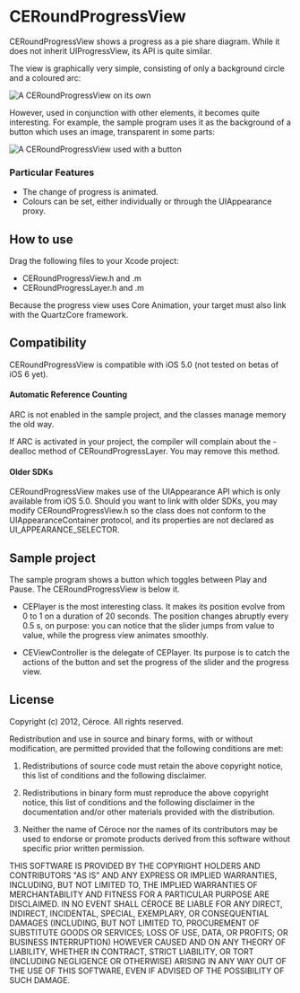 # CERoundProgressView #

CERoundProgressView shows a progress as a pie share diagram. While it does not inherit UIProgressView, its API is quite similar.

The view is graphically very simple, consisting of only a background circle and a coloured arc:

![A CERoundProgressView on its own](http://www.ceroce.com/github/CEProgressView/ProgressViewAlone.png)

However, used in conjunction with other elements, it becomes quite interesting. For example, the sample program uses it as the background of a button which uses an image, transparent in some parts:

![A CERoundProgressView used with a button](http://www.ceroce.com/github/CEProgressView/ProgressViewWithButton.png)


### Particular Features ###

* The change of progress is animated.
* Colours can be set, either individually or through the UIAppearance proxy.


## How to use ##

Drag the following files to your Xcode project:
* CERoundProgressView.h and .m
* CERoundProgressLayer.h and .m

Because the progress view uses Core Animation, your target must also link with the QuartzCore framework.


## Compatibility ##

CERoundProgressView is compatible with iOS 5.0 (not tested on betas of iOS 6 yet).

#### Automatic Reference Counting ####
ARC is not enabled in the sample project, and the classes manage memory the old way.

If ARC is activated in your project, the compiler will complain about the -dealloc method of CERoundProgressLayer. You may remove this method.

#### Older SDKs ####

CERoundProgressView makes use of the UIAppearance API which is only available from iOS 5.0. Should you want to link with older SDKs, you may modify CERoundProgressView.h so the class does not conform to the UIAppearanceContainer protocol, and its properties are not declared as UI_APPEARANCE_SELECTOR.

## Sample project ##

The sample program shows a button which toggles between Play and Pause. The CERoundProgressView is below it.

* CEPlayer is the most interesting class. It makes its position evolve from 0 to 1 on a duration of 20 seconds. The position changes abruptly every 0.5 s, on purpose: you can notice that the slider jumps from value to value, while the progress view animates smoothly.

* CEViewController is the delegate of CEPlayer. Its  purpose is to catch the actions of the button and set the progress of the slider and the progress view.


## License ##

Copyright (c) 2012, Céroce. All rights reserved.

Redistribution and use in source and binary forms, with or without modification, are permitted provided that the following conditions are met:

1. Redistributions of source code must retain the above copyright notice, this list of conditions and the following disclaimer.

2. Redistributions in binary form must reproduce the above copyright notice, this list of conditions and the following disclaimer in the documentation and/or other materials provided with the distribution.

3. Neither the name of Céroce nor the names of its contributors may be used to endorse or promote products derived from this software without specific prior written permission.

THIS SOFTWARE IS PROVIDED BY THE COPYRIGHT HOLDERS AND CONTRIBUTORS "AS IS" AND ANY EXPRESS OR IMPLIED WARRANTIES, INCLUDING, BUT NOT LIMITED TO, THE IMPLIED WARRANTIES OF MERCHANTABILITY AND FITNESS FOR A PARTICULAR PURPOSE ARE DISCLAIMED. IN NO EVENT SHALL CÉROCE BE LIABLE FOR ANY DIRECT, INDIRECT, INCIDENTAL, SPECIAL, EXEMPLARY, OR CONSEQUENTIAL DAMAGES (INCLUDING, BUT NOT LIMITED TO, PROCUREMENT OF SUBSTITUTE GOODS OR SERVICES; LOSS OF USE, DATA, OR PROFITS; OR BUSINESS INTERRUPTION) HOWEVER CAUSED AND ON ANY THEORY OF LIABILITY, WHETHER IN CONTRACT, STRICT LIABILITY, OR TORT (INCLUDING NEGLIGENCE OR OTHERWISE) ARISING IN ANY WAY OUT OF THE USE OF THIS SOFTWARE, EVEN IF ADVISED OF THE POSSIBILITY OF SUCH DAMAGE.
